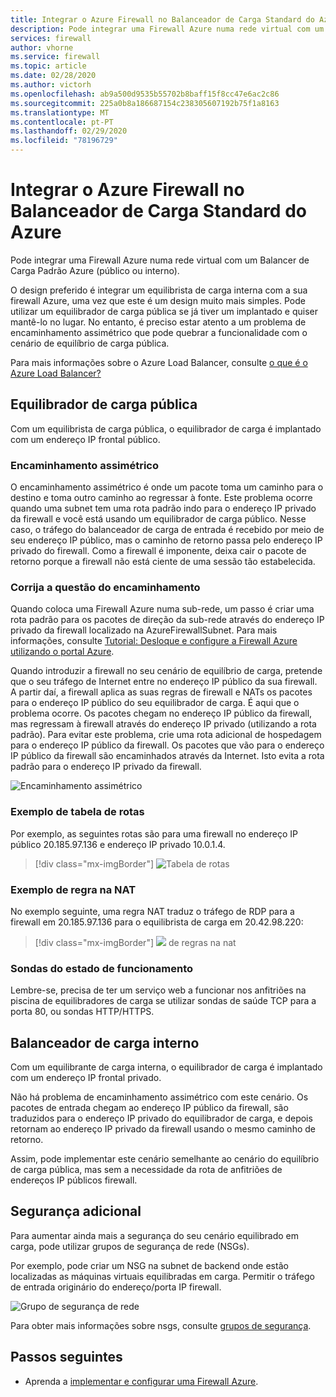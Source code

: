 ```yaml
---
title: Integrar o Azure Firewall no Balanceador de Carga Standard do Azure
description: Pode integrar uma Firewall Azure numa rede virtual com um Balancer de Carga Padrão Azure (público ou interno).
services: firewall
author: vhorne
ms.service: firewall
ms.topic: article
ms.date: 02/28/2020
ms.author: victorh
ms.openlocfilehash: ab9a500d9535b55702b8baff15f8cc47e6ac2c86
ms.sourcegitcommit: 225a0b8a186687154c238305607192b75f1a8163
ms.translationtype: MT
ms.contentlocale: pt-PT
ms.lasthandoff: 02/29/2020
ms.locfileid: "78196729"
---
```

# <a name="integrate-azure-firewall-with-azure-standard-load-balancer"></a>Integrar o Azure Firewall no Balanceador de Carga Standard do Azure

Pode integrar uma Firewall Azure numa rede virtual com um Balancer de Carga Padrão Azure (público ou interno). 

O design preferido é integrar um equilibrista de carga interna com a sua firewall Azure, uma vez que este é um design muito mais simples. Pode utilizar um equilibrador de carga pública se já tiver um implantado e quiser mantê-lo no lugar. No entanto, é preciso estar atento a um problema de encaminhamento assimétrico que pode quebrar a funcionalidade com o cenário de equilíbrio de carga pública.

Para mais informações sobre o Azure Load Balancer, consulte [o que é o Azure Load Balancer?](../load-balancer/load-balancer-overview.md)

## <a name="public-load-balancer"></a>Equilibrador de carga pública

Com um equilibrista de carga pública, o equilibrador de carga é implantado com um endereço IP frontal público.

### <a name="asymmetric-routing"></a>Encaminhamento assimétrico

O encaminhamento assimétrico é onde um pacote toma um caminho para o destino e toma outro caminho ao regressar à fonte. Este problema ocorre quando uma subnet tem uma rota padrão indo para o endereço IP privado da firewall e você está usando um equilibrador de carga público. Nesse caso, o tráfego do balanceador de carga de entrada é recebido por meio de seu endereço IP público, mas o caminho de retorno passa pelo endereço IP privado do firewall. Como a firewall é imponente, deixa cair o pacote de retorno porque a firewall não está ciente de uma sessão tão estabelecida.

### <a name="fix-the-routing-issue"></a>Corrija a questão do encaminhamento

Quando coloca uma Firewall Azure numa sub-rede, um passo é criar uma rota padrão para os pacotes de direção da sub-rede através do endereço IP privado da firewall localizado na AzureFirewallSubnet. Para mais informações, consulte [Tutorial: Desloque e configure a Firewall Azure utilizando o portal Azure](tutorial-firewall-deploy-portal.md#create-a-default-route).

Quando introduzir a firewall no seu cenário de equilíbrio de carga, pretende que o seu tráfego de Internet entre no endereço IP público da sua firewall. A partir daí, a firewall aplica as suas regras de firewall e NATs os pacotes para o endereço IP público do seu equilibrador de carga. É aqui que o problema ocorre. Os pacotes chegam no endereço IP público da firewall, mas regressam à firewall através do endereço IP privado (utilizando a rota padrão).
Para evitar este problema, crie uma rota adicional de hospedagem para o endereço IP público da firewall. Os pacotes que vão para o endereço IP público da firewall são encaminhados através da Internet. Isto evita a rota padrão para o endereço IP privado da firewall.

![Encaminhamento assimétrico](media/integrate-lb/Firewall-LB-asymmetric.png)

### <a name="route-table-example"></a>Exemplo de tabela de rotas

Por exemplo, as seguintes rotas são para uma firewall no endereço IP público 20.185.97.136 e endereço IP privado 10.0.1.4.

> [!div class="mx-imgBorder"]
> ![Tabela de rotas](media/integrate-lb/route-table.png)

### <a name="nat-rule-example"></a>Exemplo de regra na NAT

No exemplo seguinte, uma regra NAT traduz o tráfego de RDP para a firewall em 20.185.97.136 para o equilibrista de carga em 20.42.98.220:

> [!div class="mx-imgBorder"]
> ![](media/integrate-lb/nat-rule-02.png) de regras na nat

### <a name="health-probes"></a>Sondas do estado de funcionamento

Lembre-se, precisa de ter um serviço web a funcionar nos anfitriões na piscina de equilibradores de carga se utilizar sondas de saúde TCP para a porta 80, ou sondas HTTP/HTTPS.

## <a name="internal-load-balancer"></a>Balanceador de carga interno

Com um equilibrante de carga interna, o equilibrador de carga é implantado com um endereço IP frontal privado.

Não há problema de encaminhamento assimétrico com este cenário. Os pacotes de entrada chegam ao endereço IP público da firewall, são traduzidos para o endereço IP privado do equilibrador de carga, e depois retornam ao endereço IP privado da firewall usando o mesmo caminho de retorno.

Assim, pode implementar este cenário semelhante ao cenário do equilíbrio de carga pública, mas sem a necessidade da rota de anfitriões de endereços IP públicos firewall.

## <a name="additional-security"></a>Segurança adicional

Para aumentar ainda mais a segurança do seu cenário equilibrado em carga, pode utilizar grupos de segurança de rede (NSGs).

Por exemplo, pode criar um NSG na subnet de backend onde estão localizadas as máquinas virtuais equilibradas em carga. Permitir o tráfego de entrada originário do endereço/porta IP firewall.

![Grupo de segurança de rede](media/integrate-lb/nsg-01.png)

Para obter mais informações sobre nsgs, consulte [grupos de segurança](../virtual-network/security-overview.md).

## <a name="next-steps"></a>Passos seguintes

- Aprenda a [implementar e configurar uma Firewall Azure](tutorial-firewall-deploy-portal.md).